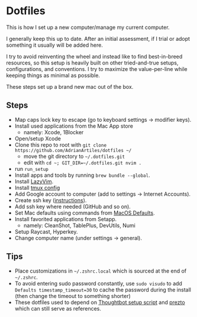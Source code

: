 # Dotfiles

This is how I set up a new computer/manage my current computer.

I generally keep this up to date. After an initial assessment, if I trial or adopt something it usually will be added here.

I try to avoid reinventing the wheel and instead like to find best-in-breed resources, so this setup is heavily built on other tried-and-true setups, configurations, and conventions. I try to maximize the value-per-line while keeping things as minimal as possible.

These steps set up a brand new mac out of the box.

## Steps

- Map caps lock key to escape (go to keyboard settings -> modifier keys).
- Install used applications from the Mac App store
  - namely: Xcode, 1Blocker
- Open/setup Xcode
- Clone this repo to root with `git clone https://github.com/AdrianArtiles/dotfiles ~/`
  - move the git directory to `~/.dotfiles.git`
  - edit with `cd ~; GIT_DIR=~/.dotfiles.git nvim .`
- run `run_setup`
- Install apps and tools by running `brew bundle --global`.
- Install [LazyVim](https://github.com/LazyVim/LazyVim).
- Install [tmux config](https://github.com/gpakosz/.tmux)
- Add Google account to computer (add to settings -> Internet Accounts).
- Create ssh key ([instructions](https://help.github.com/articles/generating-ssh-keys/)).
- Add ssh key where needed (GitHub and so on).
- Set Mac defaults using commands from [MacOS Defaults](https://macos-defaults.com/).
- Install favorited applications from Setapp.
  - namely: CleanShot, TablePlus, DevUtils, Numi
- Setup Raycast, Hyperkey.
- Change computer name (under settings -> general).

## Tips

- Place customizations in `~/.zshrc.local` which is sourced at the end of `~/.zshrc`.
- To avoid entering sudo password constantly, use `sudo visudo` to add `Defaults timestamp_timeout=30` to cache the password during the install (then change the timeout to something shorter)
- These dotfiles used to depend on [Thoughtbot setup script](https://github.com/thoughtbot/laptop) and [prezto](https://github.com/sorin-ionescu/prezto) which can still serve as references.
